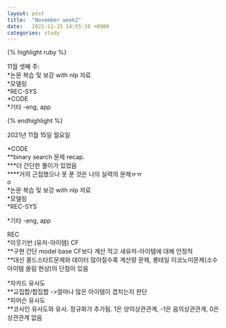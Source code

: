 ```yaml
---
layout: post
title:  "November week2"
date:   2021-11-15 14:55:10 +0900
categories: study
---
```





{% highlight ruby %}

11월 셋째 주:  
*논문 복습 및 보강 with nlp 자료  
*모델링  
*REC-SYS  
*CODE  
*기타  -eng, app  



{% endhighlight %}

2021년 11월 15일 월요일  

*CODE  
**binary search 문제 recap.  
***더 간단한 풀이가 있었음  
****거의 근접했으나 못 푼 것은 나의 실력의 문제ㅠㅠ  
o  
*논문 복습 및 보강 with nlp 자료  
*모델링  
*REC-SYS  

*기타  -eng, app  



REC  
*이웃기반 (유저-아이템) CF  
**구현 간단 model base CF보다 계산 적고 새유저-아이템에 대해 안정적  
**대신 콜드스타트문제와 데이터 많아질수록 계산량 문제, 롱테일 이코노미문제(소수 아이템 쏠림 현상)의 단점이 있음  

*자카드 유사도  
**교집합/합집합 ->얼마나 많은 아이템이 겹치는지 판단  
*피어슨 유사도  
**코사인 유사도와 유사. 정규화가 추가됨. 1은 양의상관관계, -1은 음의상관관계, 0은 상관관계 없음  











